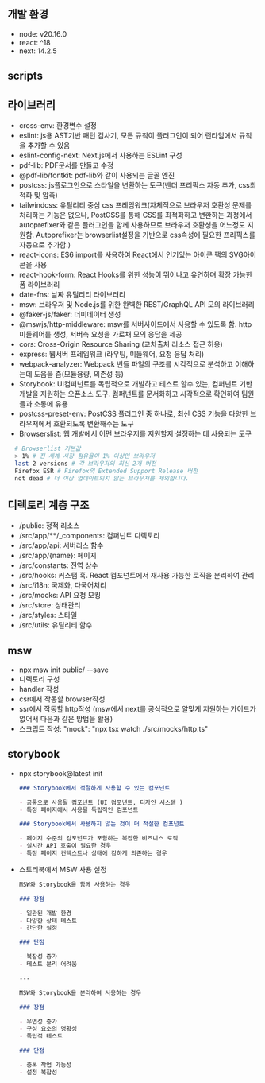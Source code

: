 ## 개발 환경

- node: v20.16.0
- react: ^18
- next: 14.2.5

## scripts

## 라이브러리

- cross-env: 환경변수 설정
- eslint: js용 AST기반 패턴 검사기, 모든 규칙이 플러그인이 되어 런타임에서 규칙을 추가할 수 있음
- eslint-config-next: Next.js에서 사용하는 ESLint 구성
- pdf-lib: PDF문서를 만들고 수정
- @pdf-lib/fontkit: pdf-lib와 같이 사용되는 글꼴 엔진
- postcss: js플로그인으로 스타일을 변환하는 도구(벤더 프리픽스 자동 추가, css최적화 및 압축)
- tailwindcss: 유틸리티 중심 css 프레임워크(자체적으로 브라우저 호환성 문제를 처리하는 기능은 없으나, PostCSS를 통해 CSS를 최적화하고 변환하는 과정에서 autoprefixer와 같은 플러그인을 함께 사용하므로 브라우저 호환성을 어느정도 지원함. Autoprefixer는 browserlist설정을 기반으로 css속성에 필요한 프리픽스를 자동으로 추가함.)
- react-icons: ES6 import를 사용하여 React에서 인기있는 아이콘 팩의 SVG아이콘을 사용
- react-hook-form: React Hooks를 위한 성능이 뛰어나고 유연하며 확장 가능한 폼 라이브러리
- date-fns: 날짜 유틸리티 라이브러리
- msw: 브라우저 및 Node.js를 위한 완벽한 REST/GraphQL API 모의 라이브러리
- @faker-js/faker: 더미데이터 생성
- @mswjs/http-middleware: msw를 서버사이드에서 사용할 수 있도록 함. http 미들웨어를 생성, 서버측 요청을 가로채 모의 응답을 제공
- cors: Cross-Origin Resource Sharing (교차출처 리소스 접근 허용)
- express: 웹서버 프레임워크 (라우팅, 미들웨어, 요청 응답 처리)
- webpack-analyzer: Webpack 번들 파일의 구조를 시각적으로 분석하고 이해하는데 도움을 줌(모듈용량, 의존성 등)
- Storybook: UI컴퍼넌트를 독립적으로 개발하고 테스트 할수 있는, 컴퍼넌트 기반 개발을 지원하는 오픈소스 도구. 컴퍼넌트를 문서화하고 시각적으로 확인하여 팀원들과 소통에 유용
- postcss-preset-env: PostCSS 플러그인 중 하나로, 최신 CSS 기능을 다양한 브라우저에서 호환되도록 변환해주는 도구
- Browserslist: 웹 개발에서 어떤 브라우저를 지원할지 설정하는 데 사용되는 도구

```bash
  # Browserlist 기본값
  > 1% # 전 세계 시장 점유율이 1% 이상인 브라우저
  last 2 versions # 각 브라우저의 최신 2개 버전
  Firefox ESR # Firefox의 Extended Support Release 버전
  not dead # 더 이상 업데이트되지 않는 브라우저를 제외합니다.
```

## 디렉토리 계층 구조

- /public: 정적 리소스
- /src/app/\*\*/\_components: 컴퍼넌트 디렉토리
- /src/app/api: 서버리스 함수
- /src/app/{name}: 페이지
- /src/constants: 전역 상수
- /src/hooks: 커스텀 훅. React 컴포넌트에서 재사용 가능한 로직을 분리하여 관리
- /src/i18n: 국제화, 다국어처리
- /src/mocks: API 요청 모킹
- /src/store: 상태관리
- /src/styles: 스타일
- /src/utils: 유틸리티 함수

## msw

<!-- https://mswjs.io/ -->

- npx msw init public/ --save
- 디렉토리 구성
- handler 작성
- csr에서 작동할 browser작성
- ssr에서 작동할 http작성 (msw에서 next를 공식적으로 알맞게 지원하는 가이드가 없어서 다음과 같은 방법을 활용)
- 스크립트 작성: "mock": "npx tsx watch ./src/mocks/http.ts"

## storybook

<!-- https://storybook.js.org/ -->

- npx storybook@latest init

  ```md
  ### Storybook에서 적절하게 사용할 수 있는 컴포넌트

  - 공통으로 사용될 컴포넌트 (UI 컴포넌트, 디자인 시스템 )
  - 특정 페이지에서 사용될 독립적인 컴포넌트

  ### Storybook에서 사용하지 않는 것이 더 적절한 컴포넌트

  - 페이지 수준의 컴포넌트가 포함하는 복잡한 비즈니스 로직
  - 실시간 API 호출이 필요한 경우
  - 특정 페이지 컨텍스트나 상태에 강하게 의존하는 경우
  ```

- 스토리북에서 MSW 사용 설정

  ```md
  MSW와 Storybook을 함께 사용하는 경우

  ### 장점

  - 일관된 개발 환경
  - 다양한 상태 테스트
  - 간단한 설정

  ### 단점

  - 복잡성 증가
  - 테스트 분리 어려움

  ---

  MSW와 Storybook을 분리하여 사용하는 경우

  ### 장점

  - 우연성 증가
  - 구성 요소의 명확성
  - 독립적 테스트

  ### 단점

  - 중복 작업 가능성
  - 설정 복잡성
  ```
